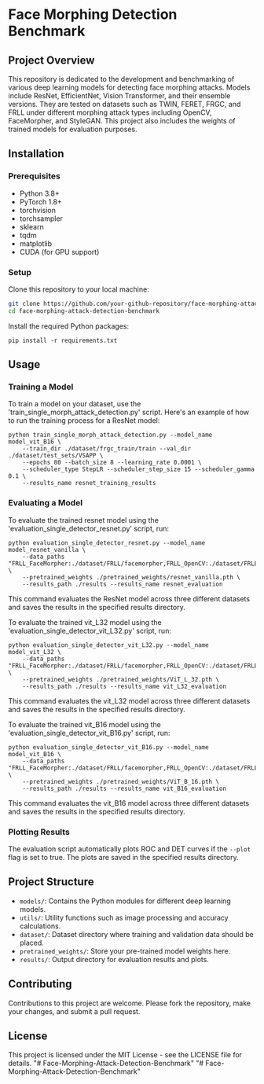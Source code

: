 # Face Morphing Detection Benchmark

## Project Overview
This repository is dedicated to the development and benchmarking of various deep learning models for detecting face morphing attacks. Models include ResNet, EfficientNet, Vision Transformer, and their ensemble versions. They are tested on datasets such as TWIN, FERET, FRGC, and FRLL under different morphing attack types including OpenCV, FaceMorpher, and StyleGAN. This project also includes the weights of trained models for evaluation purposes.

## Installation

### Prerequisites
- Python 3.8+
- PyTorch 1.8+
- torchvision
- torchsampler
- sklearn
- tqdm
- matplotlib
- CUDA (for GPU support)

### Setup
Clone this repository to your local machine:

```bash
git clone https://github.com/your-github-repository/face-morphing-attack-detection-benchmark.git
cd face-morphing-attack-detection-benchmark
```

Install the required Python packages:
```
pip install -r requirements.txt
```

## Usage
### Training a Model
To train a model on your dataset, use the 'train_single_morph_attack_detection.py' script. Here's an example of how to run the training process for a ResNet model:
```
python train_single_morph_attack_detection.py --model_name model_vit_B16 \
    --train_dir ./dataset/frgc_train/train --val_dir ./dataset/test_sets/VSAPP \
    --epochs 80 --batch_size 8 --learning_rate 0.0001 \
    --scheduler_type StepLR --scheduler_step_size 15 --scheduler_gamma 0.1 \
    --results_name resnet_training_results
```

###  Evaluating a Model
To evaluate the trained resnet model using the 'evaluation_single_detector_resnet.py' script, run:

```
python evaluation_single_detector_resnet.py --model_name model_resnet_vanilla \
    --data_paths "FRLL_FaceMorpher:./dataset/FRLL/facemorpher,FRLL_OpenCV:./dataset/FRLL/opencv,FRLL_StyleGAN:./dataset/FRLL/stylegan" \
    --pretrained_weights ./pretrained_weights/resnet_vanilla.pth \
    --results_path ./results --results_name resnet_evaluation
```
This command evaluates the ResNet model across three different datasets and saves the results in the specified results directory.


To evaluate the trained vit_L32 model using the 'evaluation_single_detector_vit_L32.py' script, run:
```
python evaluation_single_detector_vit_L32.py --model_name model_vit_L32 \
    --data_paths "FRLL_FaceMorpher:./dataset/FRLL/facemorpher,FRLL_OpenCV:./dataset/FRLL/opencv,FRLL_StyleGAN:./dataset/FRLL/stylegan" \
    --pretrained_weights ./pretrained_weights/ViT_L_32.pth \
    --results_path ./results --results_name vit_L32_evaluation
```
This command evaluates the vit_L32 model across three different datasets and saves the results in the specified results directory.


To evaluate the trained vit_B16 model using the 'evaluation_single_detector_vit_B16.py' script, run:
```
python evaluation_single_detector_vit_B16.py --model_name model_vit_B16 \
    --data_paths "FRLL_FaceMorpher:./dataset/FRLL/facemorpher,FRLL_OpenCV:./dataset/FRLL/opencv,FRLL_StyleGAN:./dataset/FRLL/stylegan" \
    --pretrained_weights ./pretrained_weights/ViT_B_16.pth \
    --results_path ./results --results_name vit_B16_evaluation
```
This command evaluates the vit_B16 model across three different datasets and saves the results in the specified results directory.


### Plotting Results
The evaluation script automatically plots ROC and DET curves if the `--plot` flag is set to true. The plots are saved in the specified results directory.

## Project Structure
- `models/`: Contains the Python modules for different deep learning models.
- `utils/`: Utility functions such as image processing and accuracy calculations.
- `dataset/`: Dataset directory where training and validation data should be placed.
- `pretrained_weights/`: Store your pre-trained model weights here.
- `results/`: Output directory for evaluation results and plots.

## Contributing
Contributions to this project are welcome. Please fork the repository, make your changes, and submit a pull request.

## License
This project is licensed under the MIT License - see the LICENSE file for details.
"# Face-Morphing-Attack-Detection-Benchmark" 
"# Face-Morphing-Attack-Detection-Benchmark" 
